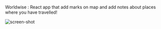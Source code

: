 Worldwise : React app that add marks on map and add notes about places where you have travelled!


![screen-shot](https://github.com/ujjaval-parmar/react-worldwise/assets/154329143/ffb770c5-e4df-4f0b-b2ce-42cc1f17ae6f)
